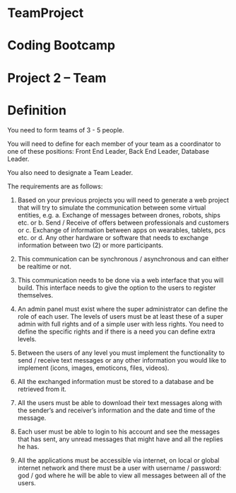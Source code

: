 # TeamProject
# Coding Bootcamp

# Project 2 – Team

# Definition

You need to form teams of 3 - 5 people.

You will need to define for each member of your team as a coordinator to one of these
positions: Front End Leader, Back End Leader, Database Leader.

You also need to designate a Team Leader.

The requirements are as follows:

1. Based on your previous projects you will need to generate a web project that will try
    to simulate the communication between some virtual entities, e.g.
       a. Exchange of messages between drones, robots, ships etc. or
       b. Send / Receive of offers between professionals and customers or
       c. Exchange of information between apps on wearables, tablets, pcs etc. or
       d. Any other hardware or software that needs to exchange information between
          two (2) or more participants.
2. This communication can be synchronous / asynchronous and can either be realtime
    or not.
3. This communication needs to be done via a web interface that you will build. This
    interface needs to give the option to the users to register themselves. 
4. An admin panel must exist where the super administrator can define the role of each
    user. The levels of users must be at least these of a super admin with full rights and
    of a simple user with less rights. You need to define the specific rights and if there is
    a need you can define extra levels.
5. Between the users of any level you must implement the functionality to send / receive
    text messages or any other information you would like to implement (icons, images,
    emoticons, files, videos).


6. All the exchanged information must be stored to a database and be retrieved from it.
   
7. All the users must be able to download their text messages along with the sender’s
    and receiver’s information and the date and time of the message.
8. Each user must be able to login to his account and see the messages that has sent,
    any unread messages that might have and all the replies he has.
9. All the applications must be accessible via internet, on local or global internet network
    and there must be a user with username / password: god / god where he will be able
    to view all messages between all of the users.

